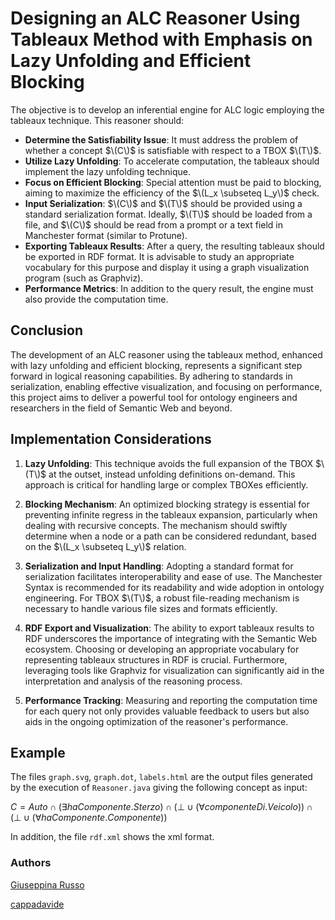 # Designing an ALC Reasoner Using Tableaux Method with Emphasis on Lazy Unfolding and Efficient Blocking

The objective is to develop an inferential engine for ALC logic employing the tableaux technique. This reasoner should:

- **Determine the Satisfiability Issue**: It must address the problem of whether a concept $\(C\)$ is satisfiable with respect to a TBOX $\(T\)$.
- **Utilize Lazy Unfolding**: To accelerate computation, the tableaux should implement the lazy unfolding technique.
- **Focus on Efficient Blocking**: Special attention must be paid to blocking, aiming to maximize the efficiency of the $\(L_x \subseteq L_y\)$ check.
- **Input Serialization**: $\(C\)$ and $\(T\)$ should be provided using a standard serialization format. Ideally, $\(T\)$ should be loaded from a file, and $\(C\)$ should be read from a prompt or a text field in Manchester format (similar to Protune).
- **Exporting Tableaux Results**: After a query, the resulting tableaux should be exported in RDF format. It is advisable to study an appropriate vocabulary for this purpose and display it using a graph visualization program (such as Graphviz).
- **Performance Metrics**: In addition to the query result, the engine must also provide the computation time.

## Conclusion

The development of an ALC reasoner using the tableaux method, enhanced with lazy unfolding and efficient blocking, represents a significant step forward in logical reasoning capabilities. By adhering to standards in serialization, enabling effective visualization, and focusing on performance, this project aims to deliver a powerful tool for ontology engineers and researchers in the field of Semantic Web and beyond.


## Implementation Considerations

1. **Lazy Unfolding**: This technique avoids the full expansion of the TBOX $\(T\)$ at the outset, instead unfolding definitions on-demand. This approach is critical for handling large or complex TBOXes efficiently.

2. **Blocking Mechanism**: An optimized blocking strategy is essential for preventing infinite regress in the tableaux expansion, particularly when dealing with recursive concepts. The mechanism should swiftly determine when a node or a path can be considered redundant, based on the $\(L_x \subseteq L_y\)$ relation.

3. **Serialization and Input Handling**: Adopting a standard format for serialization facilitates interoperability and ease of use. The Manchester Syntax is recommended for its readability and wide adoption in ontology engineering. For TBOX $\(T\)$, a robust file-reading mechanism is necessary to handle various file sizes and formats efficiently.

4. **RDF Export and Visualization**: The ability to export tableaux results to RDF underscores the importance of integrating with the Semantic Web ecosystem. Choosing or developing an appropriate vocabulary for representing tableaux structures in RDF is crucial. Furthermore, leveraging tools like Graphviz for visualization can significantly aid in the interpretation and analysis of the reasoning process.

5. **Performance Tracking**: Measuring and reporting the computation time for each query not only provides valuable feedback to users but also aids in the ongoing optimization of the reasoner's performance.

## Example
The files `graph.svg`, `graph.dot`, `labels.html` are the output files generated by the execution of `Reasoner.java` giving the following concept as input: 

$C = Auto ∩ (∃haComponente.Sterzo) ∩ (⊥ ∪ (∀componenteDi.Veicolo)) ∩ (⊥ ∪ (∀haComponente.Componente))$ 

In addition, the file `rdf.xml` shows the xml format.


### Authors
[Giuseppina Russo](https://github.com/giusyrux)

[cappadavide](https://github.com/cappadavide)
